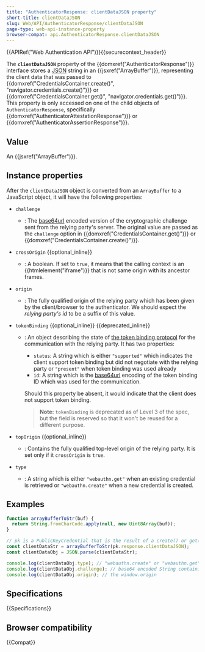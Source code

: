 ```yaml
---
title: "AuthenticatorResponse: clientDataJSON property"
short-title: clientDataJSON
slug: Web/API/AuthenticatorResponse/clientDataJSON
page-type: web-api-instance-property
browser-compat: api.AuthenticatorResponse.clientDataJSON
---
```


{{APIRef("Web Authentication API")}}{{securecontext_header}}

The **`clientDataJSON`** property of the {{domxref("AuthenticatorResponse")}} interface stores a [JSON](/en-US/docs/Learn/JavaScript/Objects/JSON) string in an
{{jsxref("ArrayBuffer")}}, representing the client data that was passed to {{domxref("CredentialsContainer.create()", "navigator.credentials.create()")}} or {{domxref("CredentialsContainer.get()", "navigator.credentials.get()")}}. This property is only accessed on one of the child objects of `AuthenticatorResponse`, specifically {{domxref("AuthenticatorAttestationResponse")}} or {{domxref("AuthenticatorAssertionResponse")}}.

## Value

An {{jsxref("ArrayBuffer")}}.

## Instance properties

After the `clientDataJSON` object is converted from an
`ArrayBuffer` to a JavaScript object, it will have the following properties:

- `challenge`

  - : The [base64url](/en-US/docs/Glossary/Base64)
    encoded version of the cryptographic challenge sent from the relying party's server.
    The original value are passed as the `challenge` option in
    {{domxref("CredentialsContainer.get()")}} or
    {{domxref("CredentialsContainer.create()")}}.

- `crossOrigin` {{optional_inline}}

  - : A boolean. If set to `true`, it means that the calling context is an {{htmlelement("iframe")}} that is not same origin with its ancestor frames.

- `origin`

  - : The fully qualified origin of the relying party which has been given by the
    client/browser to the authenticator. We should expect the _relying party's
    id_ to be a suffix of this value.

- `tokenBinding` {{optional_inline}} {{deprecated_inline}}

  - : An object describing the state of [the token binding protocol](https://datatracker.ietf.org/doc/html/rfc8471) for the communication with the relying party. It has two properties:

    - `status`: A string which is either `"supported"` which
      indicates the client support token binding but did not negotiate with the relying
      party or `"present"` when token binding was used already
    - `id`: A string which is the [base64url](/en-US/docs/Glossary/Base64)
      encoding of the token binding ID which was used for the communication.

    Should this property be absent, it would indicate that the client does not support
    token binding.

    > **Note:** `tokenBinding` is deprecated as of Level 3 of the spec, but the field is reserved so that it won't be reused for a different purpose.

- `topOrigin` {{optional_inline}}

  - : Contains the fully qualified top-level origin of the relying party. It is set only if it `crossOrigin` is `true`.

- `type`
  - : A string which is either `"webauthn.get"` when an existing credential is
    retrieved or `"webauthn.create"` when a new credential is created.

## Examples

```js
function arrayBufferToStr(buf) {
  return String.fromCharCode.apply(null, new Uint8Array(buf));
}

// pk is a PublicKeyCredential that is the result of a create() or get() Promise
const clientDataStr = arrayBufferToStr(pk.response.clientDataJSON);
const clientDataObj = JSON.parse(clientDataStr);

console.log(clientDataObj.type); // "webauthn.create" or "webauthn.get"
console.log(clientDataObj.challenge); // base64 encoded String containing the original challenge
console.log(clientDataObj.origin); // the window.origin
```

## Specifications

{{Specifications}}

## Browser compatibility

{{Compat}}
